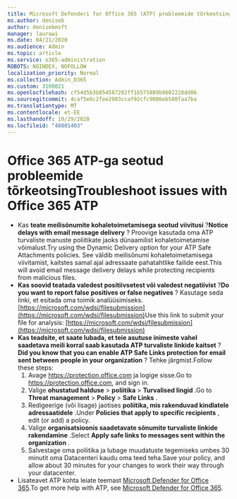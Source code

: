 ```yaml
---
title: Microsoft Defenderi for Office 365 (ATP) probleemide tõrkeotsing
ms.author: deniseb
author: denisebmsft
manager: laurawi
ms.date: 04/21/2020
ms.audience: Admin
ms.topic: article
ms.service: o365-administration
ROBOTS: NOINDEX, NOFOLLOW
localization_priority: Normal
ms.collection: Admin_O365
ms.custom: 3100021
ms.openlocfilehash: cf54d5b3b854587202ff1b575889b9602228dd06
ms.sourcegitcommit: 4caf5e6c2fee2903ccaf92cfc9006eb580faa7ba
ms.translationtype: MT
ms.contentlocale: et-EE
ms.lasthandoff: 10/29/2020
ms.locfileid: "48801403"
---
```

# <a name="troubleshoot-issues-with-office-365-atp"></a><span data-ttu-id="f5f30-102">Office 365 ATP-ga seotud probleemide tõrkeotsing</span><span class="sxs-lookup"><span data-stu-id="f5f30-102">Troubleshoot issues with Office 365 ATP</span></span>

- <span data-ttu-id="f5f30-103">Kas **teate meilisõnumite kohaletoimetamisega seotud viivitusi** ?</span><span class="sxs-lookup"><span data-stu-id="f5f30-103">**Notice delays with email message delivery** ?</span></span> <span data-ttu-id="f5f30-104">Proovige kasutada oma ATP turvaliste manuste poliitikate jaoks dünaamilist kohaletoimetamise võimalust.</span><span class="sxs-lookup"><span data-stu-id="f5f30-104">Try using the Dynamic Delivery option for your ATP Safe Attachments policies.</span></span> <span data-ttu-id="f5f30-105">See väldib meilisõnumi kohaletoimetamisega viivitamist, kaitstes samal ajal adressaate pahatahtlike failide eest.</span><span class="sxs-lookup"><span data-stu-id="f5f30-105">This will avoid email message delivery delays while protecting recipients from malicious files.</span></span>
- <span data-ttu-id="f5f30-106">**Kas soovid teatada valedest positiivsetest või valedest negatiivist** ?</span><span class="sxs-lookup"><span data-stu-id="f5f30-106">**Do you want to report false positives or false negatives** ?</span></span> <span data-ttu-id="f5f30-107">Kasutage seda linki, et esitada oma toimik analüüsimiseks. [https://microsoft.com/wdsi/filesubmission](https://microsoft.com/wdsi/filesubmission)</span><span class="sxs-lookup"><span data-stu-id="f5f30-107">Use this link to submit your file for analysis: [https://microsoft.com/wdsi/filesubmission](https://microsoft.com/wdsi/filesubmission)</span></span>
- <span data-ttu-id="f5f30-108">**Kas teadsite, et saate lubada, et teie asutuse inimeste vahel saadetava meili korral saab kasutada ATP turvaliste linkide kaitset** ?</span><span class="sxs-lookup"><span data-stu-id="f5f30-108">**Did you know that you can enable ATP Safe Links protection for email sent between people in your organization** ?</span></span> <span data-ttu-id="f5f30-109">Tehke järgmist.</span><span class="sxs-lookup"><span data-stu-id="f5f30-109">Follow these steps:</span></span>
    1. <span data-ttu-id="f5f30-110">Avage https://protection.office.com ja logige sisse.</span><span class="sxs-lookup"><span data-stu-id="f5f30-110">Go to https://protection.office.com, and sign in.</span></span>
    2. <span data-ttu-id="f5f30-111">Valige **ohustatud halduse**  >  **poliitika**  >  **Turvalised lingid** .</span><span class="sxs-lookup"><span data-stu-id="f5f30-111">Go to **Threat management** > **Policy** > **Safe Links** .</span></span>
    3. <span data-ttu-id="f5f30-112">Redigeerige (või lisage) jaotises **poliitika, mis rakenduvad kindlatele adressaatidele** .</span><span class="sxs-lookup"><span data-stu-id="f5f30-112">Under **Policies that apply to specific recipients** , edit (or add) a policy.</span></span>
    4. <span data-ttu-id="f5f30-113">Valige **organisatsioonis saadetavate sõnumite turvaliste linkide rakendamine** .</span><span class="sxs-lookup"><span data-stu-id="f5f30-113">Select **Apply safe links to messages sent within the organization** .</span></span>
    5. <span data-ttu-id="f5f30-114">Salvestage oma poliitika ja lubage muudatuste tegemiseks umbes 30 minutit oma Datacenteri kaudu oma teed teha.</span><span class="sxs-lookup"><span data-stu-id="f5f30-114">Save your policy, and allow about 30 minutes for your changes to work their way through your datacenter.</span></span>
- <span data-ttu-id="f5f30-115">Lisateavet ATP kohta leiate teemast [Microsoft Defender for Office 365](https://docs.microsoft.com/microsoft-365/security/office-365-security/office-365-atp).</span><span class="sxs-lookup"><span data-stu-id="f5f30-115">To get more help with ATP, see [Microsoft Defender for Office 365](https://docs.microsoft.com/microsoft-365/security/office-365-security/office-365-atp).</span></span>